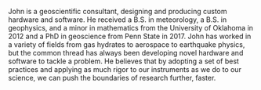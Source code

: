John is a geoscientific consultant, designing and producing custom hardware and
software.  He received a B.S. in meteorology, a B.S. in geophysics, and a minor
in mathematics from the University of Oklahoma in 2012 and a PhD in geoscience
from Penn State in 2017. John has worked in a variety of fields from gas
hydrates to aerospace to earthquake physics, but the common thread has always
been developing novel hardware and software to tackle a problem. He believes
that by adopting a set of best practices and applying as much rigor to our
instruments as we do to our science, we can push the boundaries of research
further, faster.
